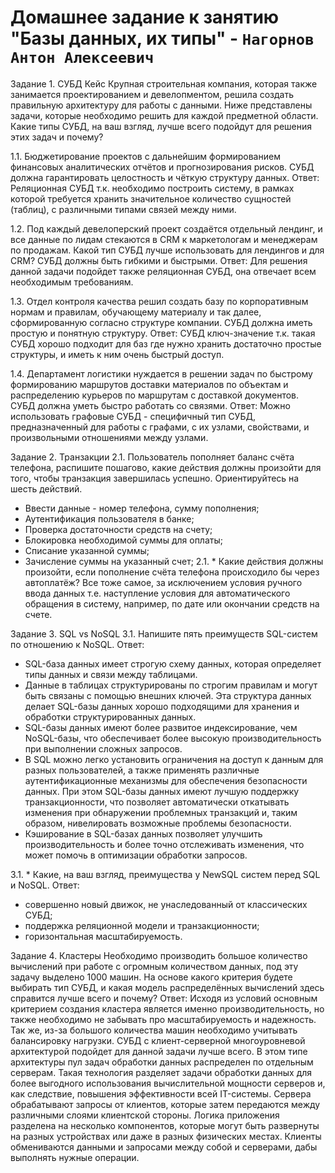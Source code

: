# Домашнее задание к занятию "Базы данных, их типы" - `Нагорнов Антон Алексеевич`
Задание 1. СУБД
Кейс
Крупная строительная компания, которая также занимается проектированием и девелопментом, решила создать правильную архитектуру для работы с данными. Ниже представлены задачи, которые необходимо решить для каждой предметной области.
Какие типы СУБД, на ваш взгляд, лучше всего подойдут для решения этих задач и почему?

1.1. Бюджетирование проектов с дальнейшим формированием финансовых аналитических отчётов и прогнозирования рисков. СУБД должна гарантировать целостность и чёткую структуру данных.
Ответ: 
Реляционная СУБД т.к. необходимо построить систему, в рамках которой требуется хранить значительное количество сущностей (таблиц), с различными типами связей между ними.

1.2. Под каждый девелоперский проект создаётся отдельный лендинг, и все данные по лидам стекаются в CRM к маркетологам и менеджерам по продажам. Какой тип СУБД лучше использовать для лендингов и для CRM? СУБД должны быть гибкими и быстрыми.
Ответ:
Для решения данной задачи подойдет также реляционная СУБД, она отвечает всем необходимым требованиям.
           
1.3. Отдел контроля качества решил создать базу по корпоративным нормам и правилам, обучающему материалу и так далее, сформированную согласно структуре компании. СУБД должна иметь простую и понятную структуру.
Ответ: 
СУБД ключ-значение т.к. такая СУБД хорошо подходит для баз где нужно хранить достаточно простые структуры, и иметь к ним очень быстрый доступ.

1.4. Департамент логистики нуждается в решении задач по быстрому формированию маршрутов доставки материалов по объектам и распределению курьеров по маршрутам с доставкой документов. СУБД должна уметь быстро работать со связями.
Ответ: 
Можно использовать графовые СУБД - специфичный тип СУБД, предназначенный для работы с графами, с их узлами, свойствами, и произвольными отношениями между узлами.

Задание 2. Транзакции
2.1. Пользователь пополняет баланс счёта телефона, распишите пошагово, какие действия должны произойти для того, чтобы транзакция завершилась успешно. Ориентируйтесь на шесть действий.
- Ввести данные - номер телефона, сумму пополнения;
- Аутентификация пользователя в банке;
- Проверка достаточности средств на счету;
- Блокировка необходимой суммы для оплаты;
- Списание указанной суммы;
- Зачисление суммы на указанный счет;
2.1. * Какие действия должны произойти, если пополнение счёта телефона происходило бы через автоплатёж?
Все тоже самое, за исключением условия ручного ввода данных т.е. наступление условия для автоматического обращения в систему, например, по дате или окончании средств на счете.

Задание 3. SQL vs NoSQL
3.1. Напишите пять преимуществ SQL-систем по отношению к NoSQL.
Ответ:
- SQL-база данных имеет строгую схему данных, которая определяет типы данных и связи между таблицами.
- Данные в таблицах структурированы по строгим правилам и могут быть связаны с помощью внешних ключей. Эта структура данных делает SQL-базы данных хорошо подходящими для хранения и обработки структурированных данных.
- SQL-базы данных имеют более развитое индексирование, чем NoSQL-базы, что обеспечивает более высокую производительность при выполнении сложных запросов.
- В SQL можно легко установить ограничения на доступ к данным для разных пользователей, а также применять различные аутентификационные механизмы для обеспечения безопасности данных. При этом SQL-базы данных имеют лучшую поддержку транзакционности, что позволяет автоматически откатывать изменения при обнаружении проблемных транзакций и, таким образом, нивелировать возможные проблемы безопасности.
- Кэширование в SQL-базах данных позволяет улучшить производительность и более точно отслеживать изменения, что может помочь в оптимизации обработки запросов.

3.1. * Какие, на ваш взгляд, преимущества у NewSQL систем перед SQL и NoSQL.
Ответ:
- совершенно новый движок, не унаследованный от классических СУБД;
- поддержка реляционной модели и транзакционности;
- горизонтальная масштабируемость.

Задание 4. Кластеры
Необходимо производить большое количество вычислений при работе с огромным количеством данных, под эту задачу выделено 1000 машин.
На основе какого критерия будете выбирать тип СУБД, и какая модель распределённых вычислений здесь справится лучше всего и почему?
Ответ:
Исходя из условий основным критерием создания кластера является именно производительность, но также необходимо не забывать про масштабируемость и надежность. Так же, из-за большого количества машин необходимо учитывать балансировку нагрузки. СУБД с клиент-серверной многоуровневой архитектурой подойдет для данной задачи лучше всего. В этом типе архитектуры пул задач обработки данных распределен по отдельным серверам. Такая технология разделяет задачи обработки данных для более выгодного использования вычислительной мощности серверов и, как следствие, повышения эффективности всей IT-системы. Сервера обрабатывают запросы от клиентов, которые затем передаются между различными слоями клиентской стороны. Логика приложения разделена на несколько компонентов, которые могут быть развернуты на разных устройствах или даже в разных физических местах. Клиенты обмениваются данными и запросами между собой и серверами, дабы выполнять нужные операции.
